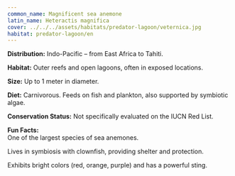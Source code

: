 ```yaml
---
common_name: Magnificent sea anemone
latin_name: Heteractis magnifica
cover: ../../../assets/habitats/predator-lagoon/veternica.jpg
habitat: predator-lagoon/en
---
```

**Distribution:** Indo-Pacific – from East Africa to Tahiti.  

**Habitat:** Outer reefs and open lagoons, often in exposed locations.  

**Size:** Up to 1 meter in diameter.  

**Diet:** Carnivorous. Feeds on fish and plankton, also supported by symbiotic algae.  

**Conservation Status:** Not specifically evaluated on the IUCN Red List.  

**Fun Facts:**  
One of the largest species of sea anemones.  

Lives in symbiosis with clownfish, providing shelter and protection.  

Exhibits bright colors (red, orange, purple) and has a powerful sting.
